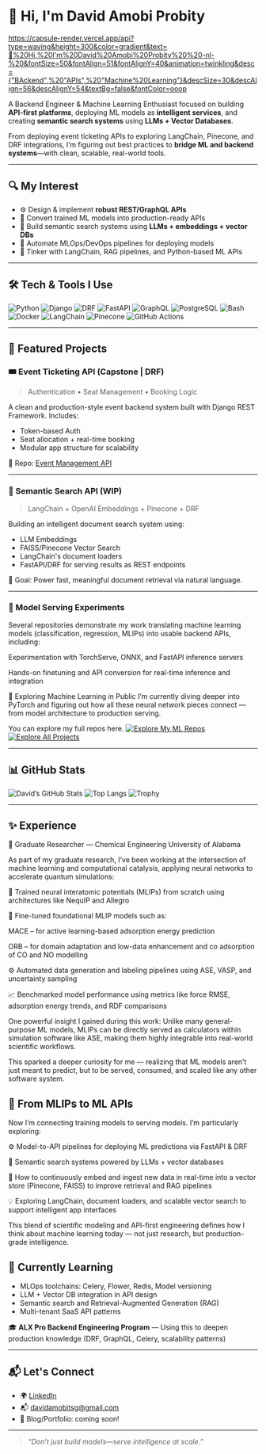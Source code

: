 # 👋 Hi, I'm David Amobi Probity

https://capsule-render.vercel.app/api?type=waving&height=300&color=gradient&text=👋%20Hi,%20I'm%20David%20Amobi%20Probity%20%20-nl-%20&fontSize=50&fontAlign=51&fontAlignY=40&animation=twinkling&desc={"BAckend",%20"APIs",%20"Machine%20Learning"}&descSize=30&descAlign=56&descAlignY=54&textBg=false&fontColor=ooop

A Backend Engineer & Machine Learning Enthusiast focused on building **API-first platforms**, deploying ML models as **intelligent services**, and creating **semantic search systems** using **LLMs + Vector Databases**.

From deploying event ticketing APIs to exploring LangChain, Pinecone, and DRF integrations, I’m figuring out best practices to **bridge ML and backend systems**—with clean, scalable, real-world tools.

---

## 🔍 My Interest 

- ⚙️ Design & implement **robust REST/GraphQL APIs**
- 🤖 Convert trained ML models into production-ready APIs
- 🧠 Build semantic search systems using **LLMs + embeddings + vector DBs**
- 🚀 Automate MLOps/DevOps pipelines for deploying models
- 🧪 Tinker with LangChain, RAG pipelines, and Python-based ML APIs

---

## 🛠 Tech & Tools I Use

![Python](https://img.shields.io/badge/Python-3670A0?style=for-the-badge&logo=python&logoColor=white)
![Django](https://img.shields.io/badge/Django-092E20?style=for-the-badge&logo=django&logoColor=white)
![DRF](https://img.shields.io/badge/DRF-ff1709?style=for-the-badge&logo=django&logoColor=white)
![FastAPI](https://img.shields.io/badge/FastAPI-005571?style=for-the-badge&logo=fastapi)
![GraphQL](https://img.shields.io/badge/GraphQL-E10098?style=for-the-badge&logo=graphql&logoColor=white)
![PostgreSQL](https://img.shields.io/badge/PostgreSQL-316192?style=for-the-badge&logo=postgresql&logoColor=white)
![Bash](https://img.shields.io/badge/Bash-121011?style=for-the-badge&logo=gnu-bash&logoColor=white)
![Docker](https://img.shields.io/badge/Docker-2496ED?style=for-the-badge&logo=docker&logoColor=white)
![LangChain](https://img.shields.io/badge/Langchain-black?style=for-the-badge)
![Pinecone](https://img.shields.io/badge/Pinecone-2684FF?style=for-the-badge)
![GitHub Actions](https://img.shields.io/badge/GitHub_Actions-2088FF?style=for-the-badge&logo=github-actions&logoColor=white)


---

## 🚀 Featured Projects

### 🎟 Event Ticketing API (Capstone | DRF)
> Authentication • Seat Management • Booking Logic

A clean and production-style event backend system built with Django REST Framework. Includes:
- Token-based Auth
- Seat allocation + real-time booking
- Modular app structure for scalability

📂 Repo: [Event Management API](https://github.com/dprobity/events_api)

---

### 🔎 Semantic Search API (WIP)
> LangChain + OpenAI Embeddings + Pinecone + DRF

Building an intelligent document search system using:
- LLM Embeddings
- FAISS/Pinecone Vector Search
- LangChain's document loaders
- FastAPI/DRF for serving results as REST endpoints

🔬 Goal: Power fast, meaningful document retrieval via natural language.

---

### 🧪 Model Serving Experiments
Several repositories demonstrate my work translating machine learning models (classification, regression, MLIPs) into usable backend APIs, including:

Experimentation with TorchServe, ONNX, and FastAPI inference servers

Hands-on finetuning and API conversion for real-time inference and integration

🚧 Exploring Machine Learning in Public
I’m currently diving deeper into PyTorch and figuring out how all these neural network pieces connect — from model architecture to production serving.

 You can explore my full repos here.
[![Explore My ML Repos](https://img.shields.io/badge/-Explore%20My%20ML%20Repos-blue?style=for-the-badge)](https://github.com/dprobity?tab=repositories)
[![Explore All Projects](https://img.shields.io/badge/-Explore%20All%20Projects-0d1117?style=for-the-badge&logo=github&logoColor=white)](https://github.com/dprobity?tab=repositories)

---

## 📊 GitHub Stats

![David’s GitHub Stats](https://github-readme-stats.vercel.app/api?username=dprobity&show_icons=true&theme=radical)
![Top Langs](https://github-readme-stats.vercel.app/api/top-langs/?username=dprobity&layout=compact&theme=radical)
![Trophy](https://github-profile-trophy.vercel.app/?username=dprobity&theme=flat)


---


## ✨ Experience
🔬 Graduate Researcher — Chemical Engineering
University of Alabama

As part of my graduate research, I’ve been working at the intersection of machine learning and computational catalysis, applying neural networks to accelerate quantum simulations:

🧠 Trained neural interatomic potentials (MLIPs) from scratch using architectures like NequIP and Allegro

🔁 Fine-tuned foundational MLIP models such as:

MACE – for active learning-based adsorption energy prediction

ORB – for domain adaptation and low-data enhancement and co adsorption of CO and NO modelling

⚙️ Automated data generation and labeling pipelines using ASE, VASP, and uncertainty sampling

📈 Benchmarked model performance using metrics like force RMSE, adsorption energy trends, and RDF comparisons

One powerful insight I gained during this work:
Unlike many general-purpose ML models, MLIPs can be directly served as calculators within simulation software like ASE, making them highly integrable into real-world scientific workflows.

This sparked a deeper curiosity for me — realizing that ML models aren’t just meant to predict, but to be served, consumed, and scaled like any other software system.

## 🚧 From MLIPs to ML APIs
Now I’m connecting training models to serving models. I’m particularly exploring:

⚙️ Model-to-API pipelines for deploying ML predictions via FastAPI & DRF

🔎 Semantic search systems powered by LLMs + vector databases

🔄 How to continuously embed and ingest new data in real-time into a vector store (Pinecone, FAISS) to improve retrieval and RAG pipelines

💡 Exploring LangChain, document loaders, and scalable vector search to support intelligent app interfaces

This blend of scientific modeling and API-first engineering defines how I think about machine learning today — not just research, but production-grade intelligence.

## 🧭 Currently Learning

- MLOps toolchains: Celery, Flower, Redis, Model versioning
- LLM + Vector DB integration in API design
- Semantic search and Retrieval-Augmented Generation (RAG)
- Multi-tenant SaaS API patterns

🎓 **ALX Pro Backend Engineering Program** — Using this to deepen production knowledge (DRF, GraphQL, Celery, scalability patterns)

---

## 📬 Let's Connect

- 🌍 [LinkedIn](https://linkedin.com/in/david-probity)
- 📬 davidamobitsg@gmail.com
- 🧠 Blog/Portfolio: coming soon!

---

> *“Don’t just build models—serve intelligence at scale.”*

